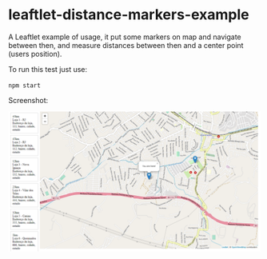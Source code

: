 # leaftlet-distance-markers-example
A Leaftlet example of usage, it put some markers on map and navigate between then, and measure distances between then and a center point (users position). 

To run this test just use:

``npm start``

Screenshot:

![A screenshot of this map usage example](https://github.com/eutobias/leaftlet-distance-markers-example/raw/main/screenshot.png)
